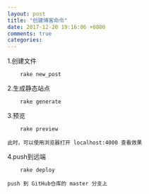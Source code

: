 ```yaml
---
layout: post
title: "创建博客命令"
date: 2017-12-20 19:16:06 +0800
comments: true
categories: 
---
```

1.创建文件
```shell
    rake new_post 
```
2.生成静态站点
```shell
    rake generate
```

3.预览
```shell
    rake preview
```
    此时，可以使用浏览器打开 localhost:4000 查看效果

4.push到远端
```shell
    rake deploy
```
    push 到 GitHub仓库的 master 分支上